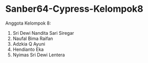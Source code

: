 # Sanber64-Cypress-Kelompok8

Anggota Kelompok 8:
1. Sri Dewi Nandita Sari Siregar
2. Naufal Bima Raifan
3. Adzkia Q Ayuni
4. Hendianto Eka
5. Nyimas Sri Dewi Lentera
